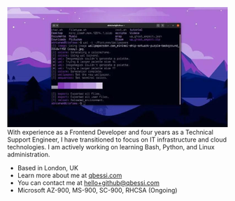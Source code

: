 <img src="banner.jpg" />
With experience as a Frontend Developer and four years as a Technical Support Engineer, I have transitioned to focus on IT infrastructure and cloud technologies. I am actively working on learning Bash, Python, and Linux administration.

- Based in London, UK
- Learn more about me at [qbessi.com](http://qbessi.com)
- You can contact me at [hello+github@qbessi.com](mailto:hello+github@qbessi.com)
- Microsoft AZ-900, MS-900, SC-900, RHCSA (Ongoing)
